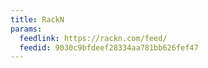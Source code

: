 ```yaml
---
title: RackN
params:
  feedlink: https://rackn.com/feed/
  feedid: 9030c9bfdeef28334aa781bb626fef47
---
```

